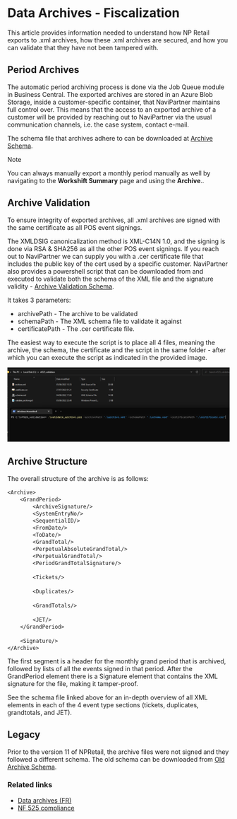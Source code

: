 # Data Archives - Fiscalization

This article provides information needed to understand how NP Retail exports to .xml archives, how these .xml archives are secured, and how you can validate that they have not been tampered with.

## Period Archives

The automatic period archiving process is done via the Job Queue module in Business Central. The exported archives are stored in an Azure Blob Storage, inside a customer-specific container, that NaviPartner maintains full control over.
This means that the access to an exported archive of a customer will be provided by reaching out to NaviPartner via the usual communication channels, i.e. the case system, contact e-mail.

The schema file that archives adhere to can be downloaded at 
[Archive Schema](../files/nf525_schema.xsd).

> [!Note]
> You can always manually export a monthly period manually as well by navigating to the **Workshift Summary** page and using the **Archive**..

## Archive Validation

To ensure integrity of exported archives, all .xml archives are signed with the same certificate as all POS event signings.

The XMLDSIG canonicalization method is XML-C14N 1.0, and the signing is done via RSA & SHA256 as all the other POS event signings.
If you reach out to NaviPartner we can supply you with a .cer certificate file that includes the public key of the cert used by a specific customer.
NaviPartner also provides a powershell script that can be downloaded from and executed to validate both the schema of the XML file and the signature validity - 
[Archive Validation Schema](../files/nf525_validate_archive.ps1).

It takes 3 parameters:

- archivePath - The archive to be validated
- schemaPath - The XML schema file to validate it against
- certificatePath - The .cer certificate file.

The easiest way to execute the script is to place all 4 files, meaning the archive, the schema, the certificate and the script in the same folder - after which you can execute the script as indicated in the provided image.

![Script Execution](../images/script_execution.png)

## Archive Structure

The overall structure of the archive is as follows:
```
<Archive>
    <GrandPeriod>
        <ArchiveSignature/>
        <SystemEntryNo/>
        <SequentialID/>
        <FromDate/>
        <ToDate/>
        <GrandTotal/>
        <PerpetualAbsoluteGrandTotal/>
        <PerpetualGrandTotal/>
        <PeriodGrandTotalSignature/>

        <Tickets/>        

        <Duplicates/>        

        <GrandTotals/>        

        <JET/>        
    </GrandPeriod>

    <Signature/>    
</Archive>
```

The first segment is a header for the monthly grand period that is archived, followed by lists of all the events signed in that period.
After the GrandPeriod element there is a Signature element that contains the XML signature for the file, making it tamper-proof. 

See the schema file linked above for an in-depth overview of all XML elements in each of the 4 event type sections (tickets, duplicates, grandtotals, and JET).

## Legacy

Prior to the version 11 of NPRetail, the archive files were not signed and they followed a different schema. The old schema can be downloaded from 
[Old Archive Schema](../files/nf525_schema_old.xsd).

### Related links

- [Data archives (FR)](archive_fr.md)
- [NF 525 compliance](info.md)